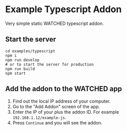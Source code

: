 # Example Typescript Addon

Very simple static WATCHED typescript addon.

## Start the server

```shell
cd examples/typescript
npm i
npm run develop
# or to start the server for production
npm run build
npm start
```

## Add the addon to the WATCHED app

1. Find out the local IP address of your computer.
2. Go to the "Add Addon" screen of the app.
3. Enter the IP of your plus the addon ID. For example `192.168.1.12/example-js`.
4. Press `Continue` and you will see the addon.

